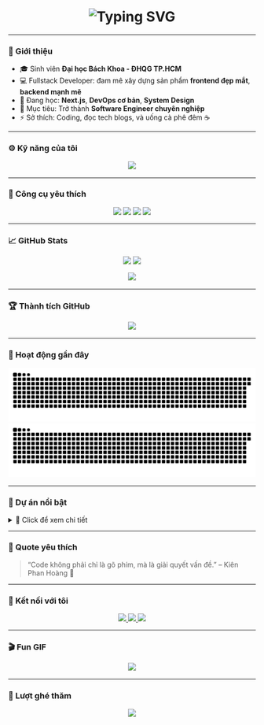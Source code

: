 
<h1 align="center">
<img src="https://readme-typing-svg.demolab.com?font=Fira+Code&size=28&pause=1000&color=FF00FF&center=true&vCenter=true&width=600&lines=Hi+I'm+Kien+Phan!;Fullstack+Developer;Student+at+HCMUT;Always+learning+new+things!" alt="Typing SVG" />

</h1>

---

### 🧩 Giới thiệu

- 🎓 Sinh viên **Đại học Bách Khoa - ĐHQG TP.HCM**
- 💻 Fullstack Developer: đam mê xây dựng sản phẩm **frontend đẹp mắt**, **backend mạnh mẽ**
- 🌱 Đang học: **Next.js**, **DevOps cơ bản**, **System Design**
- 🎯 Mục tiêu: Trở thành **Software Engineer chuyên nghiệp**
- ⚡ Sở thích: Coding, đọc tech blogs, và uống cà phê đêm ☕

---

### ⚙️ Kỹ năng của tôi

<p align="center">
  <img src="https://skillicons.dev/icons?i=html,css,js,react,tailwind,nodejs,express,python,java,mysql,mongodb,vscode,git,github&theme=light" />
</p>

---

### 🧱 Công cụ yêu thích

<p align="center">
  <img src="https://img.shields.io/badge/Editor-VSCode-blue?logo=visual-studio-code&style=for-the-badge" />
  <img src="https://img.shields.io/badge/OS-Windows%2011-0078D6?logo=windows&style=for-the-badge" />
  <img src="https://img.shields.io/badge/Design-Figma-f24e1e?logo=figma&style=for-the-badge" />
  <img src="https://img.shields.io/badge/Terminal-Git%20Bash-orange?logo=git&style=for-the-badge" />
</p>

---

### 📈 GitHub Stats

<p align="center">
  <img src="https://github-readme-stats.vercel.app/api?username=hokylhoangkien&show_icons=true&theme=radical&count_private=true&hide_border=true" height="165" />
  <img src="https://github-readme-stats.vercel.app/api/top-langs/?username=hokylhoangkien&layout=compact&theme=radical&hide_border=true" height="165" />
</p>

<p align="center">
  <img src="https://github-readme-streak-stats.herokuapp.com?user=hokylhoangkien&theme=radical&hide_border=true" />
</p>

---

### 🏆 Thành tích GitHub

<p align="center">
  <img src="https://github-profile-trophy.vercel.app/?username=hokylhoangkien&theme=radical&no-frame=true&margin-w=10" />
</p>

---

### 🐍 Hoạt động gần đây

![GitHub Snake Light](https://github.com/hokylhoangkien/hokylhoangkien/blob/output/github-contribution-grid-snake.svg#gh-light-mode-only)
![GitHub Snake Dark](https://github.com/hokylhoangkien/hokylhoangkien/blob/output/github-contribution-grid-snake-dark.svg#gh-dark-mode-only)

---

### 💼 Dự án nổi bật

<details>
<summary>👀 Click để xem chi tiết</summary>

- 🧮 [**Beautiful Calculator**](https://github.com/hokylhoangkien/Beautiful-Calculator) – Máy tính giao diện đẹp mắt bằng HTML/CSS/JS
- 🌐 [**Portfolio Website**](#) – Trang cá nhân hiện đại (đang phát triển)
- ⚙️ [**Node.js API Template**](#) – Template backend nhanh cho các dự án nhỏ

</details>

---

### 🧠 Quote yêu thích

> “Code không phải chỉ là gõ phím, mà là giải quyết vấn đề.” – Kiên Phan Hoàng 💬

---

### 🔗 Kết nối với tôi

<p align="center">
  <a href="https://www.facebook.com/phan.hoang.kien.943711">
    <img src="https://img.shields.io/badge/Facebook-1877F2?logo=facebook&logoColor=white&style=for-the-badge" />
  </a>
  <a href="mailto:phanhoangkien230405@gmail.com">
    <img src="https://img.shields.io/badge/Gmail-D14836?logo=gmail&logoColor=white&style=for-the-badge" />
  </a>
  <a href="https://github.com/hokylhoangkien">
    <img src="https://img.shields.io/badge/GitHub-000000?logo=github&logoColor=white&style=for-the-badge" />
  </a>
</p>

---

### 🎬 Fun GIF

<p align="center">
  <img src="https://media.giphy.com/media/qgQUggAC3Pfv687qPC/giphy.gif" width="400" />
</p>

---

### 👀 Lượt ghé thăm

<p align="center">
  <img src="https://komarev.com/ghpvc/?username=hokylhoangkien&label=Visitors&color=blueviolet&style=flat-square" />
</p>
